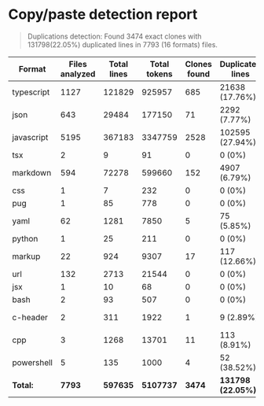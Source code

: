 
# Copy/paste detection report

> Duplications detection: Found 3474 exact clones with 131798(22.05%) duplicated lines in 7793 (16 formats) files.

| Format     | Files analyzed | Total lines | Total tokens | Clones found | Duplicated lines    | Duplicated tokens    |
| ---------- | -------------- | ----------- | ------------ | ------------ | ------------------- | -------------------- |
| typescript | 1127           | 121829      | 925957       | 685          | 21638 (17.76%)      | 210120 (22.69%)      |
| json       | 643            | 29484       | 177150       | 71           | 2292 (7.77%)        | 13598 (7.68%)        |
| javascript | 5195           | 367183      | 3347759      | 2528         | 102595 (27.94%)     | 897190 (26.8%)       |
| tsx        | 2              | 9           | 91           | 0            | 0 (0%)              | 0 (0%)               |
| markdown   | 594            | 72278       | 599660       | 152          | 4907 (6.79%)        | 50608 (8.44%)        |
| css        | 1              | 7           | 232          | 0            | 0 (0%)              | 0 (0%)               |
| pug        | 1              | 85          | 778          | 0            | 0 (0%)              | 0 (0%)               |
| yaml       | 62             | 1281        | 7850         | 5            | 75 (5.85%)          | 565 (7.2%)           |
| python     | 1              | 25          | 211          | 0            | 0 (0%)              | 0 (0%)               |
| markup     | 22             | 924         | 9307         | 17           | 117 (12.66%)        | 1581 (16.99%)        |
| url        | 132            | 2713        | 21544        | 0            | 0 (0%)              | 0 (0%)               |
| jsx        | 1              | 10          | 68           | 0            | 0 (0%)              | 0 (0%)               |
| bash       | 2              | 93          | 507          | 0            | 0 (0%)              | 0 (0%)               |
| c-header   | 2              | 311         | 1922         | 1            | 9 (2.89%)           | 94 (4.89%)           |
| cpp        | 3              | 1268        | 13701        | 11           | 113 (8.91%)         | 1761 (12.85%)        |
| powershell | 5              | 135         | 1000         | 4            | 52 (38.52%)         | 388 (38.8%)          |
| **Total:** | **7793**       | **597635**  | **5107737**  | **3474**     | **131798 (22.05%)** | **1175905 (23.02%)** |

